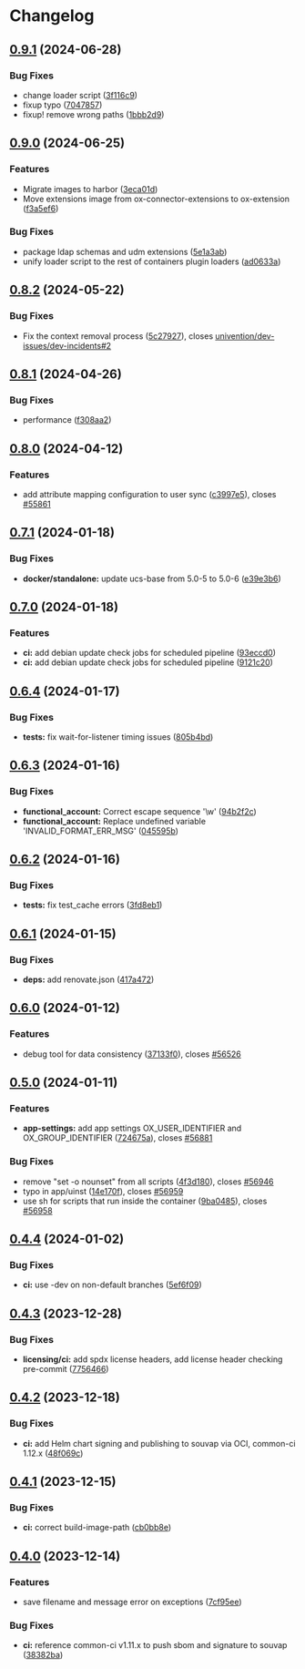 # Changelog

## [0.9.1](https://git.knut.univention.de/univention/open-xchange/provisioning/compare/v0.9.0...v0.9.1) (2024-06-28)


### Bug Fixes

* change loader script ([3f116c9](https://git.knut.univention.de/univention/open-xchange/provisioning/commit/3f116c96fc040e1e32445753452f63fa3a50997c))
* fixup typo ([7047857](https://git.knut.univention.de/univention/open-xchange/provisioning/commit/7047857e48e5be85ca1c59c2e476b2e9b5b05a9b))
* fixup! remove wrong paths ([1bbb2d9](https://git.knut.univention.de/univention/open-xchange/provisioning/commit/1bbb2d9e080569f46b15bf00ec18d6b03ed7c2b8))

## [0.9.0](https://git.knut.univention.de/univention/open-xchange/provisioning/compare/v0.8.2...v0.9.0) (2024-06-25)


### Features

* Migrate images to harbor ([3eca01d](https://git.knut.univention.de/univention/open-xchange/provisioning/commit/3eca01d34dc701bf69547717a1160cccf3251c61))
* Move extensions image from ox-connector-extensions to ox-extension ([f3a5ef6](https://git.knut.univention.de/univention/open-xchange/provisioning/commit/f3a5ef63fb9b0454ea22d6e61c2cb37facba8d4e))


### Bug Fixes

* package ldap schemas and udm extensions ([5e1a3ab](https://git.knut.univention.de/univention/open-xchange/provisioning/commit/5e1a3ab211326e8f24b4e6896dcbb11b0009a504))
* unify loader script to the rest of containers plugin loaders ([ad0633a](https://git.knut.univention.de/univention/open-xchange/provisioning/commit/ad0633a1bba0ff1bb73de44df2ba18f9d9619f52))

## [0.8.2](https://git.knut.univention.de/univention/open-xchange/provisioning/compare/v0.8.1...v0.8.2) (2024-05-22)


### Bug Fixes

* Fix the context removal process ([5c27927](https://git.knut.univention.de/univention/open-xchange/provisioning/commit/5c27927fc2ac3d2c5861f4c881971dbbdf573457)), closes [univention/dev-issues/dev-incidents#2](https://git.knut.univention.de/univention/dev-issues/dev-incidents/issues/2)

## [0.8.1](https://git.knut.univention.de/univention/open-xchange/provisioning/compare/v0.8.0...v0.8.1) (2024-04-26)


### Bug Fixes

* performance ([f308aa2](https://git.knut.univention.de/univention/open-xchange/provisioning/commit/f308aa2b2bcd6e17437c2dc0c9b313edb50c0e7a))

## [0.8.0](https://git.knut.univention.de/univention/open-xchange/provisioning/compare/v0.7.1...v0.8.0) (2024-04-12)


### Features

* add attribute mapping configuration to user sync ([c3997e5](https://git.knut.univention.de/univention/open-xchange/provisioning/commit/c3997e5361580ad3984893268fcc14378a5b9138)), closes [#55861](https://git.knut.univention.de/univention/open-xchange/provisioning/issues/55861)

## [0.7.1](https://git.knut.univention.de/univention/open-xchange/provisioning/compare/v0.7.0...v0.7.1) (2024-01-18)


### Bug Fixes

* **docker/standalone:** update ucs-base from 5.0-5 to 5.0-6 ([e39e3b6](https://git.knut.univention.de/univention/open-xchange/provisioning/commit/e39e3b6c311cfffd315ddbeb2eb9f8405cc7bb5e))

## [0.7.0](https://git.knut.univention.de/univention/open-xchange/provisioning/compare/v0.6.4...v0.7.0) (2024-01-18)


### Features

* **ci:** add debian update check jobs for scheduled pipeline ([93eccd0](https://git.knut.univention.de/univention/open-xchange/provisioning/commit/93eccd0a17b5e67558b696b57a5f872f34d3030f))
* **ci:** add debian update check jobs for scheduled pipeline ([9121c20](https://git.knut.univention.de/univention/open-xchange/provisioning/commit/9121c2012414c7a81e1afd2718edbdacd2ee9959))

## [0.6.4](https://git.knut.univention.de/univention/open-xchange/provisioning/compare/v0.6.3...v0.6.4) (2024-01-17)


### Bug Fixes

* **tests:** fix wait-for-listener timing issues ([805b4bd](https://git.knut.univention.de/univention/open-xchange/provisioning/commit/805b4bd3aa9d79c938b93bf7c7fb196ceb9a1225))

## [0.6.3](https://git.knut.univention.de/univention/open-xchange/provisioning/compare/v0.6.2...v0.6.3) (2024-01-16)


### Bug Fixes

* **functional_account:** Correct escape sequence '\w' ([94b2f2c](https://git.knut.univention.de/univention/open-xchange/provisioning/commit/94b2f2c059d84821b95d874601e4e3eb70faae73))
* **functional_account:** Replace undefined variable 'INVALID_FORMAT_ERR_MSG' ([045595b](https://git.knut.univention.de/univention/open-xchange/provisioning/commit/045595bc81e70f9cd6e203a8f8f054232425268d))

## [0.6.2](https://git.knut.univention.de/univention/open-xchange/provisioning/compare/v0.6.1...v0.6.2) (2024-01-16)


### Bug Fixes

* **tests:** fix test_cache errors ([3fd8eb1](https://git.knut.univention.de/univention/open-xchange/provisioning/commit/3fd8eb10beb76b658c26e0dcb6fdc4e8341f256f))

## [0.6.1](https://git.knut.univention.de/univention/open-xchange/provisioning/compare/v0.6.0...v0.6.1) (2024-01-15)


### Bug Fixes

* **deps:** add renovate.json ([417a472](https://git.knut.univention.de/univention/open-xchange/provisioning/commit/417a4729c29e370f07ab9105cb255db353b91e32))

## [0.6.0](https://git.knut.univention.de/univention/open-xchange/provisioning/compare/v0.5.0...v0.6.0) (2024-01-12)


### Features

* debug tool for data consistency ([37133f0](https://git.knut.univention.de/univention/open-xchange/provisioning/commit/37133f09e152cf894bc24bc0338a4ae1f055d386)), closes [#56526](https://git.knut.univention.de/univention/open-xchange/provisioning/issues/56526)

## [0.5.0](https://git.knut.univention.de/univention/open-xchange/provisioning/compare/v0.4.4...v0.5.0) (2024-01-11)


### Features

* **app-settings:** add app settings OX_USER_IDENTIFIER and OX_GROUP_IDENTIFIER ([724675a](https://git.knut.univention.de/univention/open-xchange/provisioning/commit/724675a7e2da8e3dc0bf6206907c7fd19ba97436)), closes [#56881](https://git.knut.univention.de/univention/open-xchange/provisioning/issues/56881)


### Bug Fixes

* remove "set -o nounset" from all scripts ([4f3d180](https://git.knut.univention.de/univention/open-xchange/provisioning/commit/4f3d180eab524006ed75311959edc1e94b0c5b09)), closes [#56946](https://git.knut.univention.de/univention/open-xchange/provisioning/issues/56946)
* typo in app/uinst ([14e170f](https://git.knut.univention.de/univention/open-xchange/provisioning/commit/14e170ffbc107468eaaf122b2bba35694cd745c0)), closes [#56959](https://git.knut.univention.de/univention/open-xchange/provisioning/issues/56959)
* use sh for scripts that run inside the container ([9ba0485](https://git.knut.univention.de/univention/open-xchange/provisioning/commit/9ba0485c7c034d89332ff9d86c0199f5db9a01bf)), closes [#56958](https://git.knut.univention.de/univention/open-xchange/provisioning/issues/56958)

## [0.4.4](https://git.knut.univention.de/univention/open-xchange/provisioning/compare/v0.4.3...v0.4.4) (2024-01-02)


### Bug Fixes

* **ci:** use <appcenter-version>-dev on non-default branches ([5ef6f09](https://git.knut.univention.de/univention/open-xchange/provisioning/commit/5ef6f09ce387f2316e396162a0538753ca3ec4db))

## [0.4.3](https://git.knut.univention.de/univention/open-xchange/provisioning/compare/v0.4.2...v0.4.3) (2023-12-28)


### Bug Fixes

* **licensing/ci:** add spdx license headers, add license header checking pre-commit ([7756466](https://git.knut.univention.de/univention/open-xchange/provisioning/commit/7756466fbacdbc45a6d3ba483544b434f5c77075))

## [0.4.2](https://git.knut.univention.de/univention/open-xchange/provisioning/compare/v0.4.1...v0.4.2) (2023-12-18)


### Bug Fixes

* **ci:** add Helm chart signing and publishing to souvap via OCI, common-ci 1.12.x ([48f069c](https://git.knut.univention.de/univention/open-xchange/provisioning/commit/48f069c4a36488c00cfdee492c3e90e6bdc78039))

## [0.4.1](https://git.knut.univention.de/univention/open-xchange/provisioning/compare/v0.4.0...v0.4.1) (2023-12-15)


### Bug Fixes

* **ci:** correct build-image-path ([cb0bb8e](https://git.knut.univention.de/univention/open-xchange/provisioning/commit/cb0bb8e394ffe0897b2525826ca5688fb3f1622f))

## [0.4.0](https://git.knut.univention.de/univention/open-xchange/provisioning/compare/v0.3.5...v0.4.0) (2023-12-14)


### Features

* save filename and message error on exceptions ([7cf95ee](https://git.knut.univention.de/univention/open-xchange/provisioning/commit/7cf95ee94d97e69b6803374af3d99f436fd35825))


### Bug Fixes

* **ci:** reference common-ci v1.11.x to push sbom and signature to souvap ([38382ba](https://git.knut.univention.de/univention/open-xchange/provisioning/commit/38382ba4a3498754a78e223d2c7baa465598204a))
